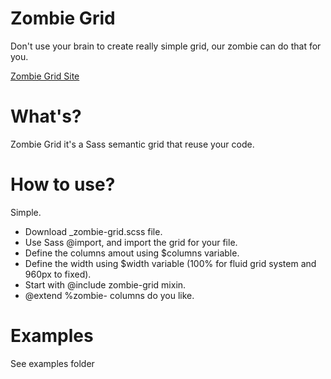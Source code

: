 # Zombie Grid

Don't use your brain to create really simple grid, our zombie can do that for you.

<a href="http://matheuslc.github.io/zombie-grid">Zombie Grid Site</a>


# What's?

Zombie Grid it's a Sass semantic grid that reuse your code.

# How to use?

Simple.

* Download _zombie-grid.scss file.
* Use Sass @import, and import the grid for your file.
* Define the columns amout using $columns variable.
* Define the width using $width variable (100% for fluid grid system and 960px to fixed).
* Start with @include zombie-grid mixin.
* @extend %zombie- columns do you like.

# Examples

See examples folder
